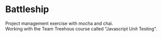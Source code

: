 # Battleship
Project management exercise with mocha and chai.<br>
Working with the Team Treehous course called "Javascript Unit Testing".
